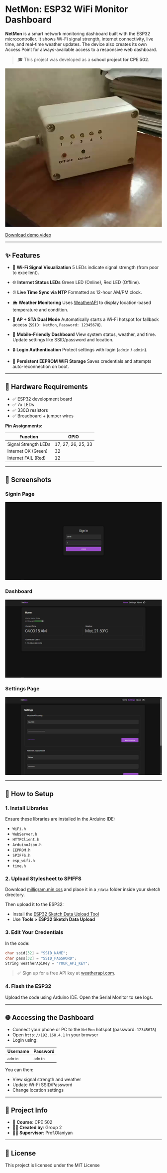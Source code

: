 # NetMon: ESP32 WiFi Monitor Dashboard

**NetMon** is a smart network monitoring dashboard built with the ESP32 microcontroller. It shows Wi-Fi signal strength, internet connectivity, live time, and real-time weather updates. The device also creates its own Access Point for always-available access to a responsive web dashboard.

> 🎓 This project was developed as a **school project for CPE 502**.

![NetMon Dashboard](./screenshots/img.png)

[Download demo video](https://github.com/JohnPraise247/NetMon/raw/refs/heads/main/demo.mp4)

---

## ✨ Features

* 📶 **Wi-Fi Signal Visualization**
  5 LEDs indicate signal strength (from poor to excellent).

* 🌐 **Internet Status LEDs**
  Green LED (Online), Red LED (Offline).

* ⏰ **Live Time Sync via NTP**
  Formatted as 12-hour AM/PM clock.

* 🌦️ **Weather Monitoring**
  Uses [WeatherAPI](https://www.weatherapi.com/) to display location-based temperature and condition.

* 🔧 **AP + STA Dual Mode**
  Automatically starts a Wi-Fi hotspot for fallback access (`SSID: NetMon`, `Password: 12345678`).

* 📱 **Mobile-Friendly Dashboard**
  View system status, weather, and time. Update settings like SSID/password and location.

* 🔒 **Login Authentication**
  Protect settings with login (`admin` / `admin`).

* 💾 **Persistent EEPROM WiFi Storage**
  Saves credentials and attempts auto-reconnection on boot.

---

## 🧰 Hardware Requirements

* ✅ ESP32 development board
* ✅ 7x LEDs
* ✅ 330Ω resistors
* ✅ Breadboard + jumper wires

**Pin Assignments:**

| Function             | GPIO               |
| -------------------- | ------------------ |
| Signal Strength LEDs | 17, 27, 26, 25, 33 |
| Internet OK (Green)  | 32                 |
| Internet FAIL (Red)  | 12                 |

---

## 📸 Screenshots

### Signin Page

![Signin](./screenshots/1.png)

### Dashboard

![Dashboard](./screenshots/2.png)

### Settings Page

![Settings](./screenshots/3.png)



---

## 🔧 How to Setup

### 1. Install Libraries

Ensure these libraries are installed in the Arduino IDE:

* `WiFi.h`
* `WebServer.h`
* `HTTPClient.h`
* `ArduinoJson.h`
* `EEPROM.h`
* `SPIFFS.h`
* `esp_wifi.h`
* `time.h`

### 2. Upload Stylesheet to SPIFFS

Download [milligram.min.css](https://milligram.io/) and place it in a `/data` folder inside your sketch directory.

Then upload it to the ESP32:

* Install the [ESP32 Sketch Data Upload Tool](https://github.com/me-no-dev/arduino-esp32fs-plugin)
* Use **Tools > ESP32 Sketch Data Upload**

### 3. Edit Your Credentials

In the code:

```cpp
char ssid[32] = "SSID_NAME";
char pass[32] = "SSID_PASSWORD";
String weatherApiKey = "YOUR_API_KEY";
```

> ✅ Sign up for a free API key at [weatherapi.com](https://www.weatherapi.com/).

### 4. Flash the ESP32

Upload the code using Arduino IDE. Open the Serial Monitor to see logs.

---

## 🌐 Accessing the Dashboard

* Connect your phone or PC to the `NetMon` hotspot (password: `12345678`)
* Open `http://192.168.4.1` in your browser
* Login using:

| Username | Password |
| -------- | -------- |
| `admin`  | `admin`  |

You can then:

* View signal strength and weather
* Update Wi-Fi SSID/Password
* Change location settings

---

## 🧠 Project Info

* 📘 **Course**: CPE 502
* 🧑‍💻 **Created by**: Group 2
* 👨‍🏫 **Supervisor**: Prof.Olaniyan

---

## 📄 License

This project is licensed under the MIT License 
